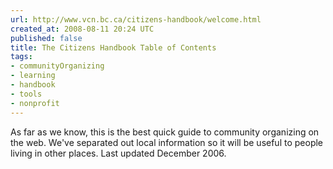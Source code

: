 ```yaml
---
url: http://www.vcn.bc.ca/citizens-handbook/welcome.html
created_at: 2008-08-11 20:24 UTC
published: false
title: The Citizens Handbook Table of Contents
tags:
- communityOrganizing
- learning
- handbook
- tools
- nonprofit
---
```


As far as we know, this is the best quick guide to community organizing on the web. We've separated out local information so it will be useful to people living in other places.
Last updated December 2006.
